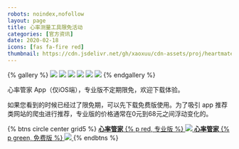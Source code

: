 ```yaml
---
robots: noindex,nofollow
layout: page
title: 心率测量工具限免活动
categories: [官方资讯]
date: 2020-02-18
icons: [fas fa-fire red]
thumbnail: https://cdn.jsdelivr.net/gh/xaoxuu/cdn-assets/proj/heartmate/icon.png
---
```


{% gallery %}
<img src='https://cdn.jsdelivr.net/gh/xaoxuu/cdn-assets/proj/heartmate/screenshot01.jpg'>
<img src='https://cdn.jsdelivr.net/gh/xaoxuu/cdn-assets/proj/heartmate/screenshot02.jpg'>
<img src='https://cdn.jsdelivr.net/gh/xaoxuu/cdn-assets/proj/heartmate/screenshot03.jpg'>
<img src='https://cdn.jsdelivr.net/gh/xaoxuu/cdn-assets/proj/heartmate/screenshot04.jpg'>
<img src='https://cdn.jsdelivr.net/gh/xaoxuu/cdn-assets/proj/heartmate/screenshot05.jpg'>
<img src='https://cdn.jsdelivr.net/gh/xaoxuu/cdn-assets/proj/heartmate/screenshot06.jpg'>
{% endgallery %}

心率管家 App（仅iOS端），专业版不定期限免，欢迎下载体验。

如果您看到的时候已经过了限免期，可以先下载免费版使用。为了吸引 app 推荐类网站的爬虫进行推荐，专业版的价格通常在0元到68元之间浮动变化的。

{% btns circle center grid5 %}
<a href='https://apps.apple.com/cn/app/heart-mate-pro-hrm-utility/id1463348922?ls=1'>
  <i class='fab fa-apple'></i>
  <b>心率管家</b>
  {% p red, 专业版 %}
  <img src='https://cdn.jsdelivr.net/gh/xaoxuu/cdn-assets/qrcode/heartmate_pro.png'>
</a>
<a href='https://apps.apple.com/cn/app/heart-mate-lite-hrm-utility/id1475747930?ls=1'>
  <i class='fab fa-apple'></i>
  <b>心率管家</b>
  {% p green, 免费版 %}
  <img src='https://cdn.jsdelivr.net/gh/xaoxuu/cdn-assets/qrcode/heartmate_lite.png'>
</a>
{% endbtns %}
